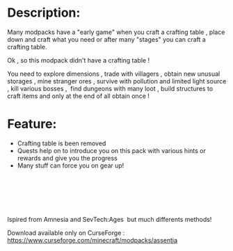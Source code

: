 # Description:

Many modpacks have a "early game" when you craft a crafting table , place down and craft what you need or after many "stages" you can craft a crafting table.

Ok , so this modpack didn't have a crafting table !

You need to explore dimensions , trade with villagers , obtain new unusual storages , mine stranger ores , survive with pollution and limited light source , kill various bosses ,  find dungeons with many loot , build structures to craft items and only at the end of all obtain once !



# Feature:

- Crafting table is been removed
- Quests help on to introduce you on this pack with various hints or rewards and give you the progress
- Many stuff can force you on gear up!

 

 

 

Ispired from Amnesia and SevTech:Ages  but much differents methods! 

Download available only on CurseForge : https://www.curseforge.com/minecraft/modpacks/assentia
